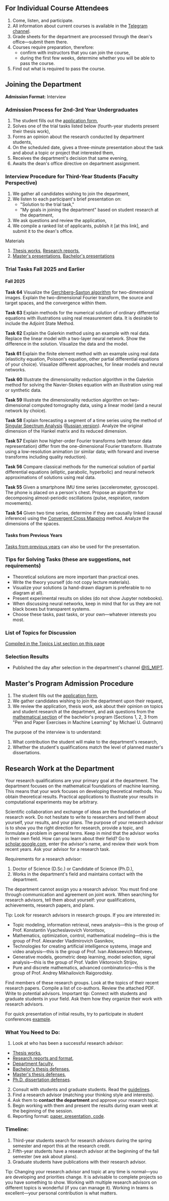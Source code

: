 ## For Individual Course Attendees

1. Come, listen, and participate.
2. All information about current courses is available in the [Telegram channel](https://t.me/IS_MIPT).
3. Grade sheets for the department are processed through the dean's office—submit them there.
4. Courses require preparation, therefore:
   - confirm with instructors that you can join the course,
   - during the first few weeks, determine whether you will be able to pass the course.
5. Find out what is required to pass the course.

## Joining the Department

**Admission Format:** Interview

### Admission Process for 2nd-3rd Year Undergraduates

1. The student fills out the [application form](http://bit.ly/1lFrFha),
2. Solves one of the trial tasks listed below (fourth-year students present their thesis work),
3. Forms an opinion about the research conducted by department students,
4. On the scheduled date, gives a three-minute presentation about the task and about a topic or project that interested them,
5. Receives the department's decision that same evening,
6. Awaits the dean's office directive on department assignment.

### Interview Procedure for Third-Year Students (Faculty Perspective)

1. We gather all candidates wishing to join the department,
2. We listen to each participant's brief presentation on:
   - "Solution to the trial task,"
   - "My goals in joining the department" based on student research at the department,
3. We ask questions and review the application,
4. We compile a ranked list of applicants, publish it [at this link], and submit it to the dean's office.

Materials

1. [Thesis works](/materials/thesis/), [Research reports](/materials/nir/),
2. [Master's presentations](https://www.youtube.com/watch?v=f4C9U59krTE&t=39s), [Bachelor's presentations](https://www.youtube.com/watch?v=mmAacGSUvPQ)

### Trial Tasks Fall 2025 and Earlier

#### Fall 2025

**Task 64**
Visualize the [Gerchberg–Saxton algorithm](https://en.wikipedia.org/wiki/Gerchberg%E2%80%93Saxton_algorithm) for two-dimensional images. Explain the two-dimensional Fourier transform, the source and target spaces, and the convergence within them.

**Task 63**
Explain methods for the numerical solution of ordinary differential equations with illustrations using real measurement data. It is desirable to include the Adjoint State Method.

**Task 62**
Explain the Galerkin method using an example with real data. Replace the linear model with a two-layer neural network. Show the difference in the solution. Visualize the data and the model.

**Task 61**
Explain the finite element method with an example using real data (elasticity equation, Poisson's equation, other partial differential equations of your choice). Visualize different approaches, for linear models and neural networks.

**Task 60**
Illustrate the dimensionality reduction algorithm in the Galerkin method for solving the Navier-Stokes equation with an illustration using real or synthetic data.

**Task 59**
Illustrate the dimensionality reduction algorithm on two-dimensional computed tomography data, using a linear model (and a neural network by choice).

**Task 58**
Explain forecasting a segment of a time series using the method of [Singular Spectrum Analysis](https://en.wikipedia.org/wiki/Singular_spectrum_analysis) ([Russian version](https://ru.wikipedia.org/wiki/SSA_(%D0%BC%D0%B5%D1%82%D0%BE%D0%B4))). Analyze the original dimension of the Hankel matrix and its reduced dimension.

**Task 57**
Explain how higher-order Fourier transforms (with tensor data representation) differ from the one-dimensional Fourier transform. Illustrate using a low-resolution animation (or similar data; with forward and inverse transforms including quality reduction).

**Task 56**
Compare classical methods for the numerical solution of partial differential equations (elliptic, parabolic, hyperbolic) and neural network approximations of solutions using real data.

**Task 55**
Given a smartphone IMU time series (accelerometer, gyroscope). The phone is placed on a person's chest. Propose an algorithm for decomposing almost-periodic oscillations (pulse, respiration, random movements).

**Task 54**
Given two time series, determine if they are causally linked (causal inference) using the [Convergent Cross Mapping](https://en.wikipedia.org/wiki/Convergent_cross_mapping) method. Analyze the dimensions of the spaces.

#### Tasks from Previous Years

[Tasks from previous years](http://www.machinelearning.ru/wiki/index.php?title=%D0%9F%D1%80%D0%BE%D0%B1%D0%BD%D1%8B%D0%B5_%D0%B7%D0%B0%D0%B4%D0%B0%D1%87%D0%B8) can also be used for the presentation.

### Tips for Solving Tasks (these are suggestions, not requirements)

- Theoretical solutions are more important than practical ones.
- Write the theory yourself (do not copy lecture materials).
- Visualize your solutions (a hand-drawn diagram is preferable to no diagram at all).
- Present experimental results on slides (do not show Jupyter notebooks).
- When discussing neural networks, keep in mind that for us they are not black boxes but transparent systems.
- Choose these tasks, past tasks, or your own—whatever interests you most.

### List of Topics for Discussion

[Compiled in the Topics List section on this page](http://www.machinelearning.ru/wiki/index.php?title=%D0%98%D0%BD%D1%82%D0%B5%D0%BB%D0%BB%D0%B5%D0%BA%D1%82%D1%83%D0%B0%D0%BB%D1%8C%D0%BD%D1%8B%D0%B5_%D1%81%D0%B8%D1%81%D1%82%D0%B5%D0%BC%D1%8B_%28%D0%BA%D0%B0%D1%84%D0%B5%D0%B4%D1%80%D0%B0_%D0%9C%D0%A4%D0%A2%D0%98%29/%D0%9F%D1%80%D0%B8%D0%B5%D0%BC_%D1%81%D1%82%D1%83%D0%B4%D0%B5%D0%BD%D1%82%D0%BE%D0%B2#.D0.A1.D0.BF.D0.B8.D1.81.D0.BE.D0.BA_.D1.82.D0.B5.D0.BC_.D0.B4.D0.BB.D1.8F_.D0.BA.D1.80.D0.B0.D1.82.D0.BA.D0.B8.D1.85_.D0.B4.D0.BE.D0.BA.D0.BB.D0.B0.D0.B4.D0.BE.D0.B2)

### Selection Results

- Published the day after selection in the department's channel [@IS_MIPT](https://t.me/IS_MIPT).

## Master's Program Admission Procedure

1. The student fills out the [application form](http://bit.ly/1lFrFha),
2. We gather candidates wishing to join the department upon their request,
3. We review the application, thesis work, ask about their opinion on topics and student research at the department, and ask questions from the [mathematical section](https://arxiv.org/abs/2206.13446) of the bachelor's program (Sections 1, 2, 3 from "Pen and Paper Exercises in Machine Learning" by Michael U. Gutmann)

The purpose of the interview is to understand:

1. What contribution the student will make to the department's research,
2. Whether the student's qualifications match the level of planned master's dissertations.

## Research Work at the Department

Your research qualifications are your primary goal at the department. The department focuses on the mathematical foundations of machine learning. This means that your work focuses on developing theoretical methods. You obtain theoretical results. Practical applications to illustrate your results in computational experiments may be arbitrary.

Scientific collaboration and exchange of ideas are the foundation of research work. Do not hesitate to write to researchers and tell them about yourself, your results, and your plans. The purpose of your research advisor is to show you the right direction for research, provide a topic, and formulate a problem in general terms. Keep in mind that the advisor works in their own field. How can you learn about their field? Go to [scholar.google.com](https://scholar.google.com/scholar?q=Vadim+Strijov&hl=en&as_sdt=0%2C5&as_ylo=2022&as_yhi=2019), enter the advisor's name, and review their work from recent years. Ask your advisor for a research task.

Requirements for a research advisor:

1. Doctor of Science (D.Sc.) or Candidate of Science (Ph.D.),
2. Works in the department's field and maintains contact with the department.

The department cannot assign you a research advisor. You must find one through communication and agreement on joint work. When searching for research advisors, tell them about yourself: your qualifications, achievements, research papers, and plans.

Tip: Look for research advisors in research groups. If you are interested in:

- Topic modeling, information retrieval, news analysis—this is the group of Prof. Konstantin Vyacheslavovich Vorontsov,
- Mathematics, optimization, control, mathematical modeling—this is the group of Prof. Alexander Vladimirovich Gasnikov,
- Technologies for creating artificial intelligence systems, image and video analysis—this is the group of Prof. Ivan Alekseevich Matveev,
- Generative models, geometric deep learning, model selection, signal analysis—this is the group of Prof. Vadim Viktorovich Strijov,
- Pure and discrete mathematics, advanced combinatorics—this is the group of Prof. Andrey Mikhailovich Raigorodsky.

Find members of these research groups. Look at the topics of their recent research papers. Compile a list of co-authors. Review the attached PDF. Write to potential advisors. Important tip: Connect with students and graduate students in your field. Ask them how they organize their work with research advisors.

For quick presentation of initial results, try to participate in student conferences [example](https://conf.mipt.ru).

### What You Need to Do:

1. Look at who has been a successful research advisor:

- [Thesis works](http://www.machinelearning.ru/wiki/index.php?title=%D0%98%D0%BD%D1%82%D0%B5%D0%BB%D0%BB%D0%B5%D0%BA%D1%82%D1%83%D0%B0%D0%BB%D1%8C%D0%BD%D1%8B%D0%B5_%D1%81%D0%B8%D1%81%D1%82%D0%B5%D0%BC%D1%8B_%28%D0%BA%D0%B0%D1%84%D0%B5%D0%B4%D1%80%D0%B0_%D0%9C%D0%A4%D0%A2%D0%98%29/%D0%A1%D1%82%D1%83%D0%B4%D0%B5%D0%BD%D1%82%D1%8B),
- [Research reports and format](http://www.machinelearning.ru/wiki/index.php?title=%D0%98%D0%BD%D1%82%D0%B5%D0%BB%D0%BB%D0%B5%D0%BA%D1%82%D1%83%D0%B0%D0%BB%D1%8C%D0%BD%D1%8B%D0%B5_%D1%81%D0%B8%D1%81%D1%82%D0%B5%D0%BC%D1%8B_%28%D0%BA%D0%B0%D1%84%D0%B5%D0%B4%D1%80%D0%B0_%D0%9C%D0%A4%D0%A2%D0%98%29/%D0%9E%D1%82%D1%87%D0%B5%D1%82%D1%8B_%D0%9D%D0%98%D0%A0),
- [Department faculty](http://is-mipt.site),
- [Bachelor's thesis defenses](https://www.youtube.com/watch?v=mmAacGSUvPQ),
- [Master's thesis defenses](https://www.youtube.com/watch?v=f4C9U59krTE),
- [Ph.D. dissertation defenses](https://www.youtube.com/playlist?list=PLk4h7dmY2eYGO1lczVHclXnv0f-CvUkXO).

2. Consult with students and graduate students. Read the [guidelines](http://www.machinelearning.ru/wiki/index.php?title=%D0%9D%D0%B0%D1%83%D1%87%D0%BD%D0%BE-%D0%B8%D1%81%D1%81%D0%BB%D0%B5%D0%B4%D0%BE%D0%B2%D0%B0%D1%82%D0%B5%D0%BB%D1%8C%D1%81%D0%BA%D0%B0%D1%8F_%D1%80%D0%B0%D0%B1%D0%BE%D1%82%D0%B0_%28%D1%80%D0%B5%D0%BA%D0%BE%D0%BC%D0%B5%D0%BD%D0%B4%D0%B0%D1%86%D0%B8%D0%B8%29).
3. Find a research advisor (matching your thinking style and interests).
4. Ask them to **contact the department** and approve your research topic.
5. Begin working with them and present the results during exam week at the beginning of the session.
6. Reporting format: [paper, presentation, code](/materials/nir/).

### Timeline:

1. Third-year students search for research advisors during the spring semester and report this at the research credit.
2. Fifth-year students have a research advisor at the beginning of the fall semester (we ask about plans).
3. Graduate students have publications with their research advisor.

Tip: Changing your research advisor and topic at any time is normal—you are developing and priorities change. It is advisable to complete projects so you have something to show. Working with multiple research advisors on different topics is wonderful (if you can manage it). Working in teams is excellent—your personal contribution is what matters.
